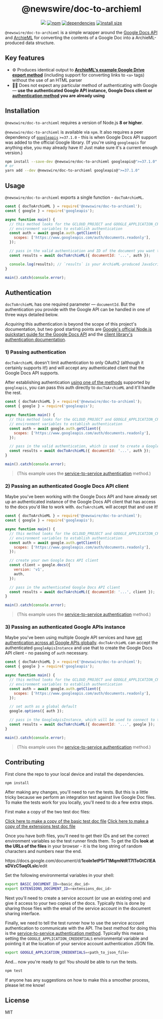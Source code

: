 <h1 align="center">
  @newswire/doc-to-archieml
</h1>
<p align="center">
  <a href="https://circleci.com/gh/rdmurphy/doc-to-archieml"><img src="https://badgen.net/circleci/github/rdmurphy/doc-to-archieml/"></a>
  <a href="https://www.npmjs.org/package/@newswire/doc-to-archieml"><img src="https://badgen.net/npm/v/@newswire/doc-to-archieml" alt="npm"></a>
  <a href="https://david-dm.org/rdmurphy/doc-to-archieml"><img src="https://badgen.net/david/dep/rdmurphy/doc-to-archieml" alt="dependencies"></a>
  <a href="https://packagephobia.now.sh/result?p=@newswire/doc-to-archieml"><img src="https://badgen.net/packagephobia/install/@newswire/doc-to-archieml" alt="install size"></a>
</p>

`@newswire/doc-to-archieml` is a simple wrapper around the [Google Docs API](https://developers.google.com/docs/api/) and [ArchieML](http://archieml.org) for converting the contents of a Google Doc into a ArchieML-produced data structure.

## Key features

- ⚙️ Produces identical output to **[ArchieML's example Google Drive export method](https://github.com/newsdev/archieml-js/tree/master#using-with-google-documents)** (including support for converting links to `<a>` tags) without the use of an HTML parser
- 👩‍🔧 Does not expect any particular method of authenticating with Google — **use the authenticated Google API instance, Google Docs client or [authentication method](https://github.com/googleapis/google-api-nodejs-client#authentication-and-authorization) you are already using**

## Installation

`@newswire/doc-to-archieml` requires a version of Node.js **8 or higher**.

`@newswire/doc-to-archieml` is available via `npm`. It also requires a peer dependency of [`googleapis`](https://github.com/googleapis/google-api-nodejs-client) `>=37.1.0` - this is when Google Docs API support was added to the official Google library. (If you're using `googleapis` for anything else, you may already have it! Just make sure it's a current enough version.)

```sh
npm install --save-dev @newswire/doc-to-archieml googleapis@">=37.1.0"
# or
yarn add --dev @newswire/doc-to-archieml googleapis@">=37.1.0"
```

## Usage

`@newswire/doc-to-archieml` exports a single function - `docToArchieML`.

```js
const { docToArchieML } = require('@newswire/doc-to-archieml');
const { google } = require('googleapis');

async function main() {
  // this method looks for the GCLOUD_PROJECT and GOOGLE_APPLICATION_CREDENTIALS
  // environment variables to establish authentication
  const auth = await google.auth.getClient({
    scopes: ['https://www.googleapis.com/auth/documents.readonly'],
  });

  // pass in the valid authentication and ID of the document you want to process
  const results = await docToArchieML({ documentId: '...', auth });

  console.log(results); // `results` is your ArchieML-produced JavaScript object
}

main().catch(console.error);
```

## Authentication

`docToArchieML` has one required parameter — `documentId`. But the authentication you provide with the Google API can be handled in one of three ways detailed below.

_Acquiring_ this authentication is beyond the scope of this project's documentation, but two good starting points are [Google's official Node.js quickstart guide for the Google Docs API](https://developers.google.com/docs/api/quickstart/nodejs) and the [client library's authentication documentation](https://github.com/googleapis/google-api-nodejs-client#authentication-and-authorization).

### 1) Passing authentication

`docToArchieML` doesn't limit authentication to only OAuth2 (although it certainly supports it!) and will accept any authenticated client that the Google Docs API supports.

After establishing authentication [using one of the methods](https://github.com/googleapis/google-api-nodejs-client#authentication-and-authorization) supported by `googleapis`, you can pass this auth directly to `docToArchieML` and it'll handle the rest.

```js
const { docToArchieML } = require('@newswire/doc-to-archieml');
const { google } = require('googleapis');

async function main() {
  // this method looks for the GCLOUD_PROJECT and GOOGLE_APPLICATION_CREDENTIALS
  // environment variables to establish authentication
  const auth = await google.auth.getClient({
    scopes: ['https://www.googleapis.com/auth/documents.readonly'],
  });

  // pass in the valid authentication, which is used to create a Google Docs API client internally
  const results = await docToArchieML({ documentId: '...', auth });
}

main().catch(console.error);
```

> (This example uses the [service-to-service authentication](https://github.com/googleapis/google-api-nodejs-client#service-to-service-authentication) method.)

### 2) Passing an authenticated Google Docs API client

Maybe you've been working with the Google Docs API and have already set up an authenticated instance of the Google Docs API client that has access to the docs you'd like to work with. `docToArchieML` will accept that and use it!

```js
const { docToArchieML } = require('@newswire/doc-to-archieml');
const { google } = require('googleapis');

async function main() {
  // this method looks for the GCLOUD_PROJECT and GOOGLE_APPLICATION_CREDENTIALS
  // environment variables to establish authentication
  const auth = await google.auth.getClient({
    scopes: ['https://www.googleapis.com/auth/documents.readonly'],
  });

  // create your own Google Docs API client
  const client = google.docs({
    version: 'v1',
    auth,
  });

  // pass in the authenticated Google Docs API client
  const results = await docToArchieML({ documentId: '...', client });
}

main().catch(console.error);
```

> (This example uses the [service-to-service authentication](https://github.com/googleapis/google-api-nodejs-client#service-to-service-authentication) method.)

### 3) Passing an authenticated Google APIs instance

Maybe you've been using multiple Google API services and have [set authentication across all Google APIs globally](https://github.com/googleapis/google-api-nodejs-client#setting-global-or-service-level-auth). `docToArchieML` can accept the authenticated `googleApisInstance` and use that to create the Google Docs API client - no passing of `auth` necessary.

```js
const { docToArchieML } = require('@newswire/doc-to-archieml');
const { google } = require('googleapis');

async function main() {
  // this method looks for the GCLOUD_PROJECT and GOOGLE_APPLICATION_CREDENTIALS
  // environment variables to establish authentication
  const auth = await google.auth.getClient({
    scopes: ['https://www.googleapis.com/auth/documents.readonly'],
  });

  // set auth as a global default
  google.options({ auth });

  // pass in the GoogleApisInstance, which will be used to connect to the Google Docs API
  const results = await docToArchieML({ documentId: '...', google });
}

main().catch(console.error);
```

> (This example uses the [service-to-service authentication](https://github.com/googleapis/google-api-nodejs-client#service-to-service-authentication) method.)

## Contributing

First clone the repo to your local device and install the dependencies.

```sh
npm install
```

After making any changes, you'll need to run the tests. But this is a little tricky because we perform an integration test against live Google Doc files. To make the tests work for you locally, you'll need to do a few extra steps.

First make a copy of the two test doc files:

[Click here to make a copy of the basic test doc file](https://docs.google.com/document/d/1coln1etP5rT1MqmNtRT7lToGtCi1EAsDVzC5aq0LsIc/copy)
[Click here to make a copy of the extensions test doc file](https://docs.google.com/document/d/1_v0gAswpNnGnDqAx7cU_1bFEK8J7fi8EBvfKvgGZubc/copy)

Once you have both files, you'll need to get their IDs and set the correct environment variables so the test runner finds them. To get the IDs **look at the URLs of the files** in your browser - it is the long string of random characters and numbers near the end.

https://<span></span>docs.google.com/document/d/**1coln1etP5rT1MqmNtRT7lToGtCi1EAsDVzC5aq0LsIc**/edit

Set the following environmental variables in your shell:

```sh
export BASIC_DOCUMENT_ID=<basic_doc_id>
export EXTENSIONS_DOCUMENT_ID=<extensions_doc_id>
```

Next you'll need to create a service account (or use an existing one) and give it access to your two copies of the docs. Typically this is done by sharing those files with the email of the service account in the document sharing interface.

Finally, we need to tell the test runner how to use the service account authentication to communicate with the API. The best method for doing this is the [service-to-service authentication method](https://github.com/googleapis/google-api-nodejs-client#service-to-service-authentication). Typically this means setting the `GOOGLE_APPLICATION_CREDENTIALS` environmental variable and pointing it at the location of your service account authentication JSON file.

```sh
export GOOGLE_APPLICATION_CREDENTIALS=<path_to_json_file>
```

And... now you're ready to go! You should be able to run the tests.

```sh
npm test
```

If anyone has any suggestions on how to make this a smoother process, please let me know!

## License

MIT
